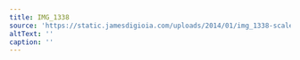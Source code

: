 ```yaml
---
title: IMG_1338
source: 'https://static.jamesdigioia.com/uploads/2014/01/img_1338-scaled.jpg'
altText: ''
caption: ''
---
```


